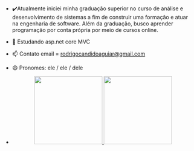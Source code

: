 - ✔️Atualmente iniciei minha graduação superior no curso de análise e desenvolvimento de sistemas a fim de construir uma formação e atuar na engenharia de software. Além da graduação, busco aprender programação por conta própria por meio de cursos online.
- 🌱 Estudando asp.net core MVC
- 📫 Contato email = rodrigocandidoaguiar@gmail.com
- 😄 Pronomes: ele / ele / dele


- <div align="center">
  <a href="https://github.com/rodrigocandido2020">
  <img height="180em" src="https://github-readme-stats.vercel.app/api?username=rodrigocandido2020&show_icons=true&theme=dark&include_all_commits=true&count_private=true"/>
  <img height="180em" src="https://github-readme-stats.vercel.app/api/top-langs/?username=rodrigocandido2020&layout=compact&langs_count=7&theme=dark"/>
</div>
